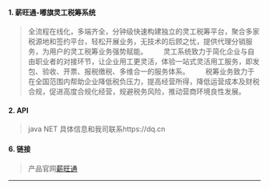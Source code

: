 
#### 1. 薪旺通-嘟旗灵工税筹系统
> 全流程在线化，多端齐全，分钟级快速构建独立的灵工税筹平台，聚合多家税源地和签约平台，轻松开展业务，无技术的后顾之忧，提供代理分销服务，为用户的灵工税筹业务强势赋能。
  灵工系统致力于简化企业与自由职业者的对接环节，让企业用工更灵活，体验一站式灵活用工服务，即发包、验收、开票、报税缴税、多维合一的服务体系。
  税筹业务致力于在全国范围内帮助企业降低税负压力，提高经营所得，降低运营成本及财税合规，促进高度合规化经营，规避税务风险，推动营商环境良性发展。

#### 2. API
> java NET 具体信息和我司联系https://dq.cn

#### 6. 链接
> 产品官网[薪旺通](https://xwtmer.dq.cn)

---
